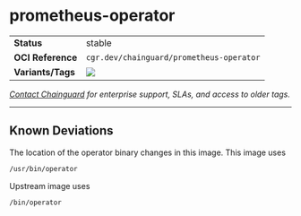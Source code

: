 <!--monopod:start-->
# prometheus-operator
| | |
| - | - |
| **Status** | stable |
| **OCI Reference** | `cgr.dev/chainguard/prometheus-operator` |
| **Variants/Tags** | ![](https://storage.googleapis.com/chainguard-images-build-outputs/summary/prometheus-operator.svg) |

*[Contact Chainguard](https://www.chainguard.dev/chainguard-images) for enterprise support, SLAs, and access to older tags.*

---
<!--monopod:end-->

## Known Deviations

The location of the operator binary changes in this image. This image uses

```sh
/usr/bin/operator
```

Upstream image uses

```sh
/bin/operator
```
